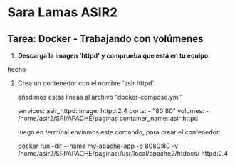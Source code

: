 # Sara Lamas ASIR2

## Tarea: Docker - Trabajando con volúmenes


1. **Descarga la imagen 'httpd' y comprueba que está en tu equipo.**

  hecho 


2. Crea un contenedor con el nombre 'asir httpd'.
   
   añadimos estas líneas al archivo “docker-compose.yml”

      services:
        asir_httpd:
          image: httpd:2.4
          ports:
            - "80:80"
          volumes:
            - /home/asir2/SRI/APACHE/paginas
          container_name: asir httpd


   luego en terminal enviamos este comando, para crear el contenedor:

      docker run -dit --name my-apache-app -p 8080:80 -v /home/asir2/SRI/APACHE/paginas:/usr/local/apache2/htdocs/ httpd:2.4

